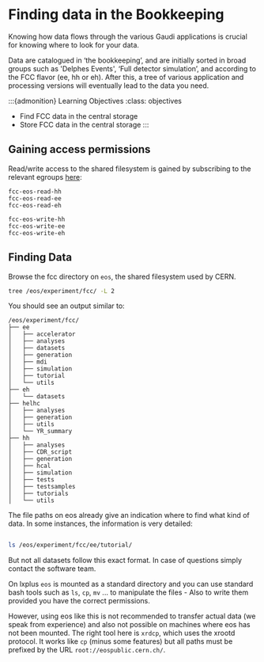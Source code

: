 # Finding data in the Bookkeeping

Knowing how data flows through the various Gaudi applications is crucial for
knowing where to look for your data.

Data are catalogued in ‘the bookkeeping’, and are initially sorted in broad
groups such as 'Delphes Events', ‘Full detector simulation’, and according to the FCC flavor (ee, hh or eh).
After this, a tree of various application and processing versions will
eventually lead to the data you need.

:::{admonition} Learning Objectives
:class: objectives

* Find FCC data in the central storage
* Store FCC data in the central storage
:::

## Gaining access permissions

Read/write access to the shared filesystem is gained by subscribing to the relevant egroups [here](https://e-groups.cern.ch/e-groups/EgroupsSearchForm.do):

```
fcc-eos-read-hh
fcc-eos-read-ee
fcc-eos-read-eh

fcc-eos-write-hh
fcc-eos-write-ee
fcc-eos-write-eh
```

## Finding Data

Browse the fcc directory on `eos`, the shared filesystem used by CERN.

```bash
tree /eos/experiment/fcc/ -L 2
```

You should see an output similar to:

```
/eos/experiment/fcc/
├── ee
│   ├── accelerator
│   ├── analyses
│   ├── datasets
│   ├── generation
│   ├── mdi
│   ├── simulation
│   ├── tutorial
│   └── utils
├── eh
│   └── datasets
├── helhc
│   ├── analyses
│   ├── generation
│   ├── utils
│   └── YR_summary
├── hh
│   ├── analyses
│   ├── CDR_script
│   ├── generation
│   ├── hcal
│   ├── simulation
│   ├── tests
│   ├── testsamples
│   ├── tutorials
│   └── utils
```

The file paths on eos already give an indication where to find what kind of data. In some instances, the information is very detailed:

```bash

ls /eos/experiment/fcc/ee/tutorial/
```

But not all datasets follow this exact format. In case of questions simply contact the software team.

On lxplus `eos` is mounted as a standard directory and you can use standard bash tools such as `ls`, `cp`, `mv` ... to manipulate the files - Also to write them provided you have the correct permissions.


However, using eos like this is not recommended to transfer actual data (we speak from experience) and also not possible on machines where eos has not been mounted. The right tool here is `xrdcp`, which uses the xrootd protocol. It works like   `cp` (minus some features) but all paths must be prefixed by the URL `root://eospublic.cern.ch/`.
